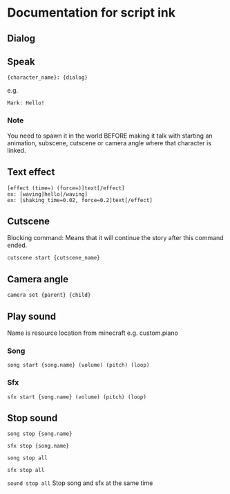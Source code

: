 # Documentation for script ink

## Dialog

## Speak
``{character_name}: {dialog}``

e.g.

``Mark: Hello!``

### Note
You need to spawn it in the world BEFORE making it talk with starting an animation, subscene, cutscene or camera angle where that character is linked.

## Text effect
```
[effect (time=) (force=)]text[/effect]
ex: [waving]hello[/waving]
ex: [shaking time=0.02, force=0.2]text[/effect]
```

## Cutscene

Blocking command: Means that it will continue the story after this command ended.


``cutscene start {cutscene_name}``

## Camera angle

``camera set {parent} {child}``

## Play sound

Name is resource location from minecraft e.g. custom.piano

### Song

``song start {song.name} (volume) (pitch) (loop)``

### Sfx

``sfx start {song.name} (volume) (pitch) (loop)``

## Stop sound

``song stop {song.name}``

``sfx stop {song.name}``

``song stop all``

``sfx stop all``

``sound stop all`` Stop song and sfx at the same time
